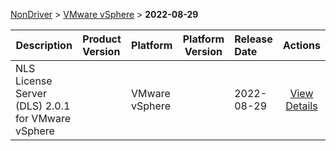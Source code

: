
[NonDriver](/README.md)  >  [VMware vSphere](/index/NonDriver/VMware_vSphere.md)  >  **2022-08-29**



| Description            | Product Version    | Platform                | Platform Version           | Release Date           |             Actions              |
| ---------------------- | :----------------- | :---------------------- | -------------------------- | :--------------------- | :------------------------------: |
| NLS License Server (DLS) 2.0.1 for VMware vSphere |  | VMware vSphere |  | 2022-08-29 | [View Details](/details/11e888_NLS_License_Server_(DLS)_2.0.1_for_VMware_vSphere.md) |
